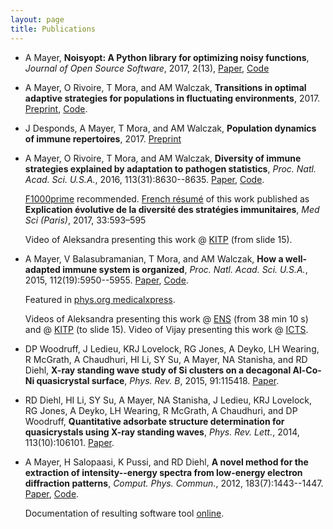 ```yaml
---
layout: page
title: Publications
---
```


*   A Mayer, **Noisyopt: A Python library for optimizing noisy functions**, *Journal of Open Source Software*, 2017, 2(13), [Paper](https://doi.org/10.21105/joss.00258), [Code](https://github.com/andim/noisyopt)

*   A Mayer, O Rivoire, T Mora, and AM Walczak, **Transitions in optimal adaptive strategies for populations in fluctuating environments**, 2017. [Preprint](https://arxiv.org/abs/1703.09780), [Code](https://github.com/andim/transitions-paper).

*   J Desponds, A Mayer, T Mora, and AM Walczak, **Population dynamics of immune repertoires**, 2017. [Preprint](https://doi.org/10.1101/112755)

*   A Mayer, O Rivoire, T Mora, and AM Walczak, **Diversity of immune strategies explained by adaptation to pathogen statistics**, *Proc. Natl. Acad. Sci. U.S.A.*, 2016, 113(31):8630--8635. [Paper](http://dx.doi.org/10.1073/pnas.1600663113), [Code](https://github.com/andim/evolimmune).

    [F1000prime](https://f1000.com/prime/726559726) recommended. [French résumé](https://doi.org/10.1051/medsci/20173306012) of this work published as **Explication évolutive de la diversité des stratégies immunitaires**, *Med Sci (Paris)*, 2017, 33:593–595

    Video of Aleksandra presenting this work @ [KITP](http://online.kitp.ucsb.edu/online/immuno16/walczak/) (from slide 15).

*   A Mayer, V Balasubramanian, T Mora, and AM Walczak, **How a well-adapted immune system is organized**, *Proc. Natl. Acad. Sci. U.S.A.*, 2015, 112(19):5950--5955. [Paper](http://dx.doi.org/10.1073/pnas.1421827112), [Code](https://github.com/andim/optimmune). 

    Featured in [phys.org medicalxpress](http://medicalxpress.com/news/2015-05-host-thyself-immune-self-organizes-minimize.html).

    Videos of Aleksandra presenting this work @ [ENS](http://www.savoirs.ens.fr/expose.php?id=2333) (from 38 min 10 s) and @ [KITP](http://online.kitp.ucsb.edu/online/immuno16/walczak/) (to slide 15). Video of Vijay presenting this work @ [ICTS](http://www.youtube.com/watch?v=7xnvNp8SKJY&t=32m0s).

*   DP Woodruff, J Ledieu, KRJ Lovelock, RG Jones, A Deyko, LH Wearing, R McGrath, A Chaudhuri, HI Li, SY Su, A Mayer, NA Stanisha, and RD Diehl, **X-ray standing wave study of Si clusters on a decagonal Al-Co-Ni quasicrystal surface**, *Phys. Rev. B*, 2015, 91:115418. [Paper](http://dx.doi.org/10.1103/PhysRevB.91.115418).

*   RD Diehl, HI Li, SY Su, A Mayer, NA Stanisha, J Ledieu, KRJ Lovelock, RG Jones, A Deyko, LH Wearing, R McGrath, A Chaudhuri, and DP Woodruff, **Quantitative adsorbate structure determination for quasicrystals using X-ray standing waves**, *Phys. Rev. Lett.*, 2014, 113(10):106101. [Paper](http://dx.doi.org/10.1103/PhysRevLett.113.106101).

*   A Mayer, H Salopaasi, K Pussi, and RD Diehl, **A novel method for the extraction of intensity--energy spectra from low-energy electron diffraction patterns**, *Comput. Phys. Commun.*, 2012, 183(7):1443--1447. [Paper](http://dx.doi.org/10.1016/j.cpc.2012.02.019), [Code](https://github.com/andim/easyleed).

    Documentation of resulting software tool [online](http://andim.github.io/easyleed/).
